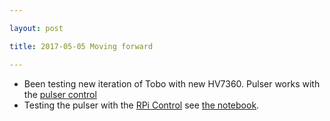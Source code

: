 ```yaml
---

layout: post

title: 2017-05-05 Moving forward

---
```



-   Been testing new iteration of Tobo with new HV7360. Pulser works
    with the [pulser control](/retired/oneeye/)
-   Testing the pulser with the [RPi Control](/tomtom/) see [the
    notebook](/tomtom/20170507-TomTomTests.ipynb).

